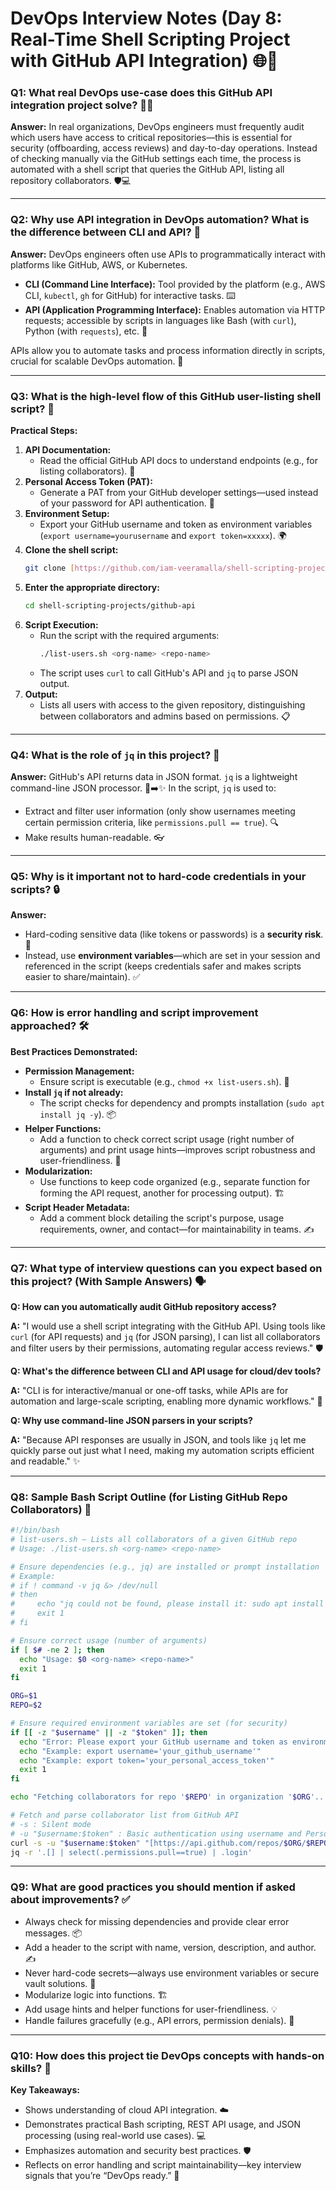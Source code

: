 # DevOps Interview Notes (Day 8: Real-Time Shell Scripting Project with GitHub API Integration) 🌐📜

### Q1: What real DevOps use-case does this GitHub API integration project solve? 🔐🔄

**Answer:**
In real organizations, DevOps engineers must frequently audit which users have access to critical repositories—this is essential for security (offboarding, access reviews) and day-to-day operations. Instead of checking manually via the GitHub settings each time, the process is automated with a shell script that queries the GitHub API, listing all repository collaborators. 🛡️💻

---

### Q2: Why use API integration in DevOps automation? What is the difference between CLI and API? 🤔

**Answer:**
DevOps engineers often use APIs to programmatically interact with platforms like GitHub, AWS, or Kubernetes.

* **CLI (Command Line Interface):** Tool provided by the platform (e.g., AWS CLI, `kubectl`, `gh` for GitHub) for interactive tasks. ⌨️
* **API (Application Programming Interface):** Enables automation via HTTP requests; accessible by scripts in languages like Bash (with `curl`), Python (with `requests`), etc. 🔗

APIs allow you to automate tasks and process information directly in scripts, crucial for scalable DevOps automation. 🚀

---

### Q3: What is the high-level flow of this GitHub user-listing shell script? 🚀

**Practical Steps:**

1.  **API Documentation:**
    * Read the official GitHub API docs to understand endpoints (e.g., for listing collaborators). 📖
2.  **Personal Access Token (PAT):**
    * Generate a PAT from your GitHub developer settings—used instead of your password for API authentication. 🔑
3.  **Environment Setup:**
    * Export your GitHub username and token as environment variables (`export username=yourusername` and `export token=xxxxx`). 🌍
4.  **Clone the shell script:**
    ```bash
    git clone [https://github.com/iam-veeramalla/shell-scripting-projects.git](https://github.com/iam-veeramalla/shell-scripting-projects.git)
    ```
5.  **Enter the appropriate directory:**
    ```bash
    cd shell-scripting-projects/github-api
    ```
6.  **Script Execution:**
    * Run the script with the required arguments:
        ```bash
        ./list-users.sh <org-name> <repo-name>
        ```
    * The script uses `curl` to call GitHub's API and `jq` to parse JSON output.
7.  **Output:**
    * Lists all users with access to the given repository, distinguishing between collaborators and admins based on permissions. 📋

---

### Q4: What is the role of `jq` in this project? 🧩

**Answer:**
GitHub's API returns data in JSON format. `jq` is a lightweight command-line JSON processor. 📄➡️✨
In the script, `jq` is used to:

* Extract and filter user information (only show usernames meeting certain permission criteria, like `permissions.pull == true`). 🔍
* Make results human-readable. 👓

---

### Q5: Why is it important not to hard-code credentials in your scripts? 🔒

**Answer:**

* Hard-coding sensitive data (like tokens or passwords) is a **security risk**. 🚨
* Instead, use **environment variables**—which are set in your session and referenced in the script (keeps credentials safer and makes scripts easier to share/maintain). ✅

---

### Q6: How is error handling and script improvement approached? 🛠️

**Best Practices Demonstrated:**

* **Permission Management:**
    * Ensure script is executable (e.g., `chmod +x list-users.sh`). 🔐
* **Install `jq` if not already:**
    * The script checks for dependency and prompts installation (`sudo apt install jq -y`). 📦
* **Helper Functions:**
    * Add a function to check correct script usage (right number of arguments) and print usage hints—improves script robustness and user-friendliness. 🤖
* **Modularization:**
    * Use functions to keep code organized (e.g., separate function for forming the API request, another for processing output). 🏗️
* **Script Header Metadata:**
    * Add a comment block detailing the script's purpose, usage requirements, owner, and contact—for maintainability in teams. ✍️

---

### Q7: What type of interview questions can you expect based on this project? (With Sample Answers) 🗣️

**Q: How can you automatically audit GitHub repository access?**

**A:** "I would use a shell script integrating with the GitHub API. Using tools like `curl` (for API requests) and `jq` (for JSON parsing), I can list all collaborators and filter users by their permissions, automating regular access reviews." 🛡️

**Q: What's the difference between CLI and API usage for cloud/dev tools?**

**A:** "CLI is for interactive/manual or one-off tasks, while APIs are for automation and large-scale scripting, enabling more dynamic workflows." 🔄

**Q: Why use command-line JSON parsers in your scripts?**

**A:** "Because API responses are usually in JSON, and tools like `jq` let me quickly parse out just what I need, making my automation scripts efficient and readable." ✨

---

### Q8: Sample Bash Script Outline (for Listing GitHub Repo Collaborators) 🧪

```bash
#!/bin/bash
# list-users.sh – Lists all collaborators of a given GitHub repo
# Usage: ./list-users.sh <org-name> <repo-name>

# Ensure dependencies (e.g., jq) are installed or prompt installation
# Example:
# if ! command -v jq &> /dev/null
# then
#     echo "jq could not be found, please install it: sudo apt install jq -y"
#     exit 1
# fi

# Ensure correct usage (number of arguments)
if [ $# -ne 2 ]; then
  echo "Usage: $0 <org-name> <repo-name>"
  exit 1
fi

ORG=$1
REPO=$2

# Ensure required environment variables are set (for security)
if [[ -z "$username" || -z "$token" ]]; then
  echo "Error: Please export your GitHub username and token as environment variables."
  echo "Example: export username='your_github_username'"
  echo "Example: export token='your_personal_access_token'"
  exit 1
fi

echo "Fetching collaborators for repo '$REPO' in organization '$ORG'..."

# Fetch and parse collaborator list from GitHub API
# -s : Silent mode
# -u "$username:$token" : Basic authentication using username and Personal Access Token
curl -s -u "$username:$token" "[https://api.github.com/repos/$ORG/$REPO/collaborators](https://api.github.com/repos/$ORG/$REPO/collaborators)" | \
jq -r '.[] | select(.permissions.pull==true) | .login'
````

-----

### Q9: What are good practices you should mention if asked about improvements? ✅

  * Always check for missing dependencies and provide clear error messages. 📦
  * Add a header to the script with name, version, description, and author. ✍️
  * Never hard-code secrets—always use environment variables or secure vault solutions. 🔑
  * Modularize logic into functions. 🏗️
  * Add usage hints and helper functions for user-friendliness. 💡
  * Handle failures gracefully (e.g., API errors, permission denials). 🚧

-----

### Q10: How does this project tie DevOps concepts with hands-on skills? 🤝

**Key Takeaways:**

  * Shows understanding of cloud API integration. ☁️
  * Demonstrates practical Bash scripting, REST API usage, and JSON processing (using real-world use cases). 💻
  * Emphasizes automation and security best practices. 🛡️
  * Reflects on error handling and script maintainability—key interview signals that you’re “DevOps ready.” 🌟

<!-- end list -->
